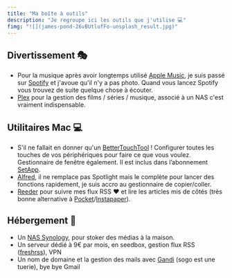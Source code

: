 ```yaml
---
title: "Ma boîte à outils"
description: "Je regroupe ici les outils que j'utilise 💻"
fimg: "![](james-pond-26vBUtlufFo-unsplash_result.jpg)"
---
```


## Divertissement 🎭
- Pour la musique après avoir longtemps utilisé [Apple Music](https://www.apple.com/fr/music/), je suis passé sur [Spotify](https://www.spotify.com/fr/) et j'avoue qu'il n'y a pas photo. Quand vous lancez Spotify vous trouvez de suite quelque chose à écouter.
- [Plex](https://www.plex.tv/fr/) pour la gestion des films / séries / musique, associé à un NAS c'est vraiment indispensable.

## Utilitaires Mac 💻
- S'il ne fallait en donner qu'un [BetterTouchTool](https://folivora.ai/) ! Configurer toutes les touches de vos périphériques pour faire ce que vous voulez. Gestionnaire de fenêtre également. Il est inclus dans l’abonnement [SetApp](https://setapp.com/fr).
- [Alfred](https://www.alfredapp.com/), il ne remplace pas Spotlight mais le complète pour lancer des fonctions rapidement, je suis accro au gestionnaire de copier/coller.
- [Reeder](https://reederapp.com/) pour suivre mes flux RSS ❤️ et lire les articles mis de côtés (très bonne alternative à [Pocket](https://getpocket.com/)/[Instapaper](https://www.instapaper.com/)).

## Hébergement 💾
- Un [NAS Synology](https://www.synology.com/fr-fr/support/nas_selector), pour stoker des médias à la maison.
- Un serveur dédié à 9€ par mois, en seedbox, gestion flux RSS ([freshrss](https://freshrss.org/)), VPN
- Un nom de domaine et la gestion des mails avec [Gandi](https://www.gandi.net/fr/domain/email) (sogo est une tuerie), bye bye Gmail